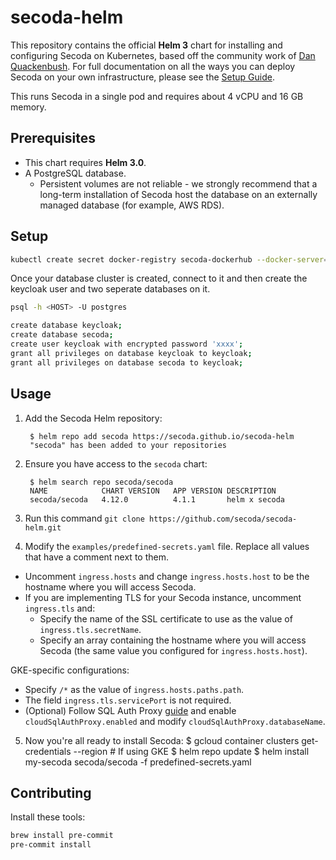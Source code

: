 # secoda-helm

This repository contains the official **Helm 3** chart for installing and configuring
Secoda on Kubernetes, based off the community work of [Dan Quackenbush](https://github.com/danquack). For full documentation on all the ways you can deploy
Secoda on your own infrastructure, please see the [Setup
Guide](https://docs.secoda.co/self-hosted-secoda).

This runs Secoda in a single pod and requires about 4 vCPU and 16 GB memory.
## Prerequisites

* This chart requires **Helm 3.0**.
* A PostgreSQL database.
  * Persistent volumes are not reliable - we strongly recommend that a long-term
  installation of Secoda host the database on an externally managed database (for example, AWS RDS).

## Setup

```bash
kubectl create secret docker-registry secoda-dockerhub --docker-server=https://index.docker.io/v1/ --docker-username=secodaonpremise --docker-password=<CUSTOMER_SPECIFIC_PASSWORD> --docker-email=carter@secoda.co --namespace=<OPTIONAL_NAMESPACE>
```

Once your database cluster is created, connect to it and then create the keycloak user and two seperate databases on it.

```bash
psql -h <HOST> -U postgres
```

```bash
create database keycloak;
create database secoda;
create user keycloak with encrypted password 'xxxx';
grant all privileges on database keycloak to keycloak;
grant all privileges on database secoda to keycloak;
```

## Usage
1. Add the Secoda Helm repository:

        $ helm repo add secoda https://secoda.github.io/secoda-helm
        "secoda" has been added to your repositories

2. Ensure you have access to the `secoda` chart:

        $ helm search repo secoda/secoda
        NAME         	CHART VERSION	APP VERSION	DESCRIPTION
        secoda/secoda	4.12.0       	4.1.1      	helm x secoda

3. Run this command `git clone https://github.com/secoda/secoda-helm.git`

4. Modify the `examples/predefined-secrets.yaml` file. Replace all values that have a comment next to them.

- Uncomment `ingress.hosts` and change `ingress.hosts.host` to be the hostname where you will access Secoda.
- If you are implementing TLS for your Secoda instance, uncomment `ingress.tls` and:
    - Specify the name of the SSL certificate to use as the value of `ingress.tls.secretName`.
    - Specify an array containing the hostname where you will access Secoda (the same value you configured for `ingress.hosts.host`).

GKE-specific configurations:

- Specify `/*` as the value of `ingress.hosts.paths.path`.
- The field `ingress.tls.servicePort` is not required.
- (Optional) Follow SQL Auth Proxy [guide](https://cloud.google.com/sql/docs/postgres/connect-kubernetes-engine) and enable `cloudSqlAuthProxy.enabled` and modify `cloudSqlAuthProxy.databaseName`.

5. Now you're all ready to install Secoda:
        $ gcloud container clusters get-credentials <CLUSTER> --region <REGION> # If using GKE
        $ helm repo update
        $ helm install my-secoda secoda/secoda -f predefined-secrets.yaml

## Contributing

Install these tools:

```bash
brew install pre-commit
pre-commit install
```